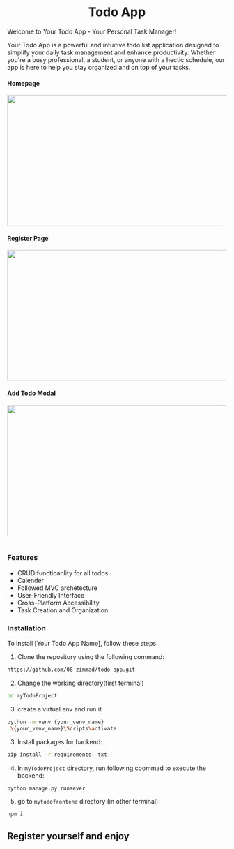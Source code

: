<h1 align="center">Todo App</h1>
<p>Welcome to Your Todo App - Your Personal Task Manager!

Your Todo App is a powerful and intuitive todo list application designed to simplify your daily task management and enhance productivity. Whether you're a busy professional, a student, or anyone with a hectic schedule, our app is here to help you stay organized and on top of your tasks.</p>
<div align="center">
  <h4 align="left">Homepage</h4>
<img src=https://github.com/08-zimmad/images/blob/main/todo_project1.png?raw=true width="600" height="300" ></img>
  <h4 align="left">Register Page</h4>
<img src=https://github.com/08-zimmad/images/blob/main/todo_project2.png  width="600" height="300"></img>
  <h4 align="left">Add Todo Modal</h4>
<img src=https://github.com/08-zimmad/images/blob/main/todo_project4.png  width="600" height="300"></img>
</div>
<br>
<div>
  <h3>Features</h3>
  <ul>
    <li>
      CRUD functioanlity for all todos
    </li>
    <li>
      Calender
    </li>
    <li>
     Followed MVC archetecture
    </li>
    <li>User-Friendly Interface</li>
    <li>Cross-Platform Accessibility</li>
    <li>Task Creation and Organization</li>
  </ul>
</div>
<h3>Installation</h3>

<p>To install [Your Todo App Name], follow these steps:</p>

1. Clone the repository using the following command:
```bash
https://github.com/08-zimmad/todo-app.git
```
2. Change the working directory(first terminal)
```bash
cd myTodoProject
```
3. create a virtual env and run it
```bash
python -m venv {your_venv_name}
.\{your_venv_name}\Scripts\activate
```
3. Install packages for backend:
```bash
pip install -r requirements. txt
```

4. In `myTodoProject` directory, run following coommad to execute the backend:
```bash
python manage.py runsever
```

5. go to   `mytodofrontend` directory (in other terminal):
```bash
npm i
```


<h2>Register yourself and enjoy</h2>
